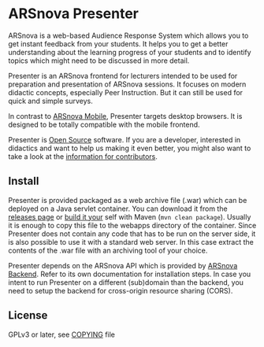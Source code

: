 # ARSnova Presenter

ARSnova is a web-based Audience Response System which allows you to get instant
feedback from your students. It helps you to get a better understanding about
the learning progress of your students and to identify topics which might need
to be discussed in more detail.

Presenter is an ARSnova frontend for lecturers intended to be used for
preparation and presentation of ARSnova sessions. It focuses on modern didactic
concepts, especially Peer Instruction. But it can still be used for quick and
simple surveys.

In contrast to [ARSnova Mobile](https://github.com/thm-projects/arsnova-mobile),
Presenter targets desktop browsers. It is designed to be totally compatible with
the mobile frontend.

Presenter is [Open Source](COPYING) software. If you are a developer, interested
in didactics and want to help us making it even better, you might also want to
take a look at the [information for contributors](CONTRIBUTING.md).

## Install

Presenter is provided packaged as a web archive file (.war) which can be
deployed on a Java servlet container. You can download it from the
[releases page](https://github.com/thm-projects/arsnova-presenter/releases) or
[build it your](CONTRIBUTING.md) self with Maven (`mvn clean package`). Usually
it is enough to copy this file to the webapps directory of the container. Since
Presenter does not contain any code that has to be run on the server side, it is
also possible to use it with a standard web server. In this case extract the
contents of the .war file with an archiving tool of your choice.

Presenter depends on the ARSnova API which is provided by
[ARSnova Backend](https://github.com/thm-projects/arsnova-backend). Refer to its
own documentation for installation steps. In case you intent to run Presenter on
a different (sub)domain than the backend, you need to setup the backend for
cross-origin resource sharing (CORS).

## License

GPLv3 or later, see [COPYING](COPYING) file

